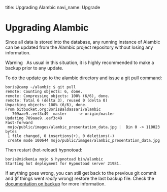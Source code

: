 title: Upgrading Alambic
navi_name: Upgrade


# Upgrading Alambic

Since all data is stored into the database, any running instance of Alambic can be updated from the Alambic project repository without losing any information.

<span class="label label-warning">Warning</span> &nbsp; As usual in this situation, it is highly recommended to make a backup prior to any update.

To do the update go to the alambic directory and issue a git pull command:

    boris@camp ~/alambic $ git pull
    remote: Counting objects: 6, done.
    remote: Compressing objects: 100% (6/6), done.
    remote: Total 6 (delta 3), reused 0 (delta 0)
    Unpacking objects: 100% (6/6), done.
    From bitbucket.org:BorisBaldassari/alambic
       709aae9..eef3c49  master     -> origin/master
    Updating 709aae9..eef3c49
    Fast-forward
     mojo/public/images/alambic_presentation_data.jpg |  Bin 0 -> 110023 bytes
     1 file changed, 0 insertions(+), 0 deletions(-)
     create mode 100644 mojo/public/images/alambic_presentation_data.jpg

Then restart (hot-reload) hypnotoad:

    boris@midkemia mojo $ hypnotoad bin/alambic
    Starting hot deployment for Hypnotoad server 21981.

If anything goes wrong, you can still get back to the previous git commit and (if things went *really* wrong) restore the last backup file. Check the [documentation on backup](/Documentation/Tasks/Backups.html) for more information.
